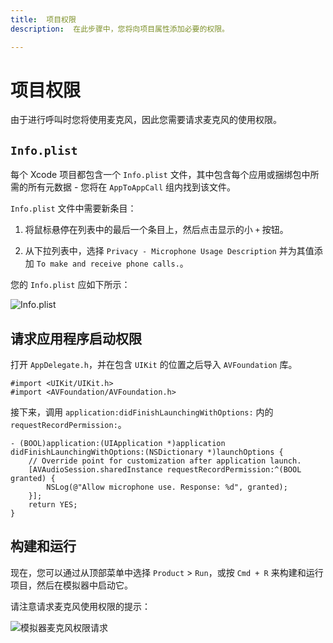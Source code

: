 ```yaml
---
title:  项目权限
description:  在此步骤中，您将向项目属性添加必要的权限。

---
```


项目权限
====

由于进行呼叫时您将使用麦克风，因此您需要请求麦克风的使用权限。

`Info.plist`
------------

每个 Xcode 项目都包含一个 `Info.plist` 文件，其中包含每个应用或捆绑包中所需的所有元数据 - 您将在 `AppToAppCall` 组内找到该文件。

`Info.plist` 文件中需要新条目：

1. 将鼠标悬停在列表中的最后一个条目上，然后点击显示的小 `+` 按钮。

2. 从下拉列表中，选择 `Privacy - Microphone Usage Description` 并为其值添加 `To make and receive phone calls.`。

您的 `Info.plist` 应如下所示：

![Info.plist](/images/client-sdk/ios-in-app-voice/info-plist.png)

请求应用程序启动权限
----------

打开 `AppDelegate.h`，并在包含 `UIKit` 的位置之后导入 `AVFoundation` 库。

```objective_c
#import <UIKit/UIKit.h>
#import <AVFoundation/AVFoundation.h>
```

接下来，调用 `application:didFinishLaunchingWithOptions:` 内的 `requestRecordPermission:`。

```objective_c
- (BOOL)application:(UIApplication *)application didFinishLaunchingWithOptions:(NSDictionary *)launchOptions {
    // Override point for customization after application launch.
    [AVAudioSession.sharedInstance requestRecordPermission:^(BOOL granted) {
        NSLog(@"Allow microphone use. Response: %d", granted);
    }];
    return YES;
}
```

构建和运行
-----

现在，您可以通过从顶部菜单中选择 `Product` > `Run`，或按 `Cmd + R` 来构建和运行项目，然后在模拟器中启动它。

请注意请求麦克风使用权限的提示：

![模拟器麦克风权限请求](/images/client-sdk/ios-in-app-voice/permissions.png)


